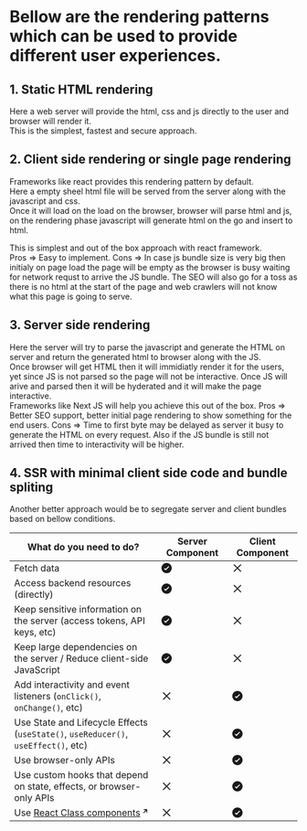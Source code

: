 # Bellow are the rendering patterns which can be used to provide different user experiences.

## 1. Static HTML rendering
Here a web server will provide the html, css and js directly to the user and browser will render it.  
This is the simplest, fastest and secure approach.

## 2. Client side rendering or single page rendering
Frameworks like react provides this rendering pattern by default.  
Here a empty sheel html file will be served from the server along with the javascript and css.  
Once it will load on the load on the browser, browser will parse html and js, on the rendering phase javascript will generate html on the go and insert to html.

This is simplest and out of the box approach with react framework.  
Pros => Easy to implement.
Cons => In case js bundle size is very big then initialy on page load the page will be empty as the browser is busy waiting for network requst to arrive the JS bundle. The SEO will also go for a toss as there is no html at the start of the page and web crawlers will not know what this page is going to serve.

## 3. Server side rendering
Here the server will try to parse the javascript and generate the HTML on server and return the generated html to browser along with the JS.  
Once browser will get HTML then it will immidiatly render it for the users, yet since JS is not parsed so the page will not be interactive. Once JS will arive and parsed then it will be hyderated and it will make the page interactive.  
Frameworks like Next JS will help you achieve this out of the box.
Pros => Better SEO support, better initial page rendering to show something for the end users.
Cons => Time to first byte may be delayed as server it busy to generate the HTML on every request. Also if the JS bundle is still not arrived then time to interactivity will be higher.

## 4. SSR with minimal client side code and bundle spliting
Another better approach would be to segregate server and client bundles based on bellow conditions.	

<div class="overflow-x-auto"><table class="w-full table-auto"><thead><tr><th>What do you need to do?</th><th>Server Component</th><th>Client Component</th></tr></thead><tbody><tr><td>Fetch data</td><td><span class="inline-flex align-middle text-green-600"><svg data-testid="geist-icon" height="16" stroke-linejoin="round" viewBox="0 0 16 16" width="16" style="width: 18px; height: 18px; color: currentcolor;"><path fill-rule="evenodd" clip-rule="evenodd" d="M16 8C16 12.4183 12.4183 16 8 16C3.58172 16 0 12.4183 0 8C0 3.58172 3.58172 0 8 0C12.4183 0 16 3.58172 16 8ZM11.5303 6.53033L12.0607 6L11 4.93934L10.4697 5.46967L6.5 9.43934L5.53033 8.46967L5 7.93934L3.93934 9L4.46967 9.53033L5.96967 11.0303C6.26256 11.3232 6.73744 11.3232 7.03033 11.0303L11.5303 6.53033Z" fill="currentColor"></path></svg></span></td><td><span class="inline-flex align-middle text-gray-900"><svg data-testid="geist-icon" height="16" stroke-linejoin="round" viewBox="0 0 16 16" width="16" style="width: 18px; height: 18px; color: currentcolor;"><path fill-rule="evenodd" clip-rule="evenodd" d="M12.4697 13.5303L13 14.0607L14.0607 13L13.5303 12.4697L9.06065 7.99999L13.5303 3.53032L14.0607 2.99999L13 1.93933L12.4697 2.46966L7.99999 6.93933L3.53032 2.46966L2.99999 1.93933L1.93933 2.99999L2.46966 3.53032L6.93933 7.99999L2.46966 12.4697L1.93933 13L2.99999 14.0607L3.53032 13.5303L7.99999 9.06065L12.4697 13.5303Z" fill="currentColor"></path></svg></span></td></tr><tr><td>Access backend resources (directly)</td><td><span class="inline-flex align-middle text-green-600"><svg data-testid="geist-icon" height="16" stroke-linejoin="round" viewBox="0 0 16 16" width="16" style="width: 18px; height: 18px; color: currentcolor;"><path fill-rule="evenodd" clip-rule="evenodd" d="M16 8C16 12.4183 12.4183 16 8 16C3.58172 16 0 12.4183 0 8C0 3.58172 3.58172 0 8 0C12.4183 0 16 3.58172 16 8ZM11.5303 6.53033L12.0607 6L11 4.93934L10.4697 5.46967L6.5 9.43934L5.53033 8.46967L5 7.93934L3.93934 9L4.46967 9.53033L5.96967 11.0303C6.26256 11.3232 6.73744 11.3232 7.03033 11.0303L11.5303 6.53033Z" fill="currentColor"></path></svg></span></td><td><span class="inline-flex align-middle text-gray-900"><svg data-testid="geist-icon" height="16" stroke-linejoin="round" viewBox="0 0 16 16" width="16" style="width: 18px; height: 18px; color: currentcolor;"><path fill-rule="evenodd" clip-rule="evenodd" d="M12.4697 13.5303L13 14.0607L14.0607 13L13.5303 12.4697L9.06065 7.99999L13.5303 3.53032L14.0607 2.99999L13 1.93933L12.4697 2.46966L7.99999 6.93933L3.53032 2.46966L2.99999 1.93933L1.93933 2.99999L2.46966 3.53032L6.93933 7.99999L2.46966 12.4697L1.93933 13L2.99999 14.0607L3.53032 13.5303L7.99999 9.06065L12.4697 13.5303Z" fill="currentColor"></path></svg></span></td></tr><tr><td>Keep sensitive information on the server (access tokens, API keys, etc)</td><td><span class="inline-flex align-middle text-green-600"><svg data-testid="geist-icon" height="16" stroke-linejoin="round" viewBox="0 0 16 16" width="16" style="width: 18px; height: 18px; color: currentcolor;"><path fill-rule="evenodd" clip-rule="evenodd" d="M16 8C16 12.4183 12.4183 16 8 16C3.58172 16 0 12.4183 0 8C0 3.58172 3.58172 0 8 0C12.4183 0 16 3.58172 16 8ZM11.5303 6.53033L12.0607 6L11 4.93934L10.4697 5.46967L6.5 9.43934L5.53033 8.46967L5 7.93934L3.93934 9L4.46967 9.53033L5.96967 11.0303C6.26256 11.3232 6.73744 11.3232 7.03033 11.0303L11.5303 6.53033Z" fill="currentColor"></path></svg></span></td><td><span class="inline-flex align-middle text-gray-900"><svg data-testid="geist-icon" height="16" stroke-linejoin="round" viewBox="0 0 16 16" width="16" style="width: 18px; height: 18px; color: currentcolor;"><path fill-rule="evenodd" clip-rule="evenodd" d="M12.4697 13.5303L13 14.0607L14.0607 13L13.5303 12.4697L9.06065 7.99999L13.5303 3.53032L14.0607 2.99999L13 1.93933L12.4697 2.46966L7.99999 6.93933L3.53032 2.46966L2.99999 1.93933L1.93933 2.99999L2.46966 3.53032L6.93933 7.99999L2.46966 12.4697L1.93933 13L2.99999 14.0607L3.53032 13.5303L7.99999 9.06065L12.4697 13.5303Z" fill="currentColor"></path></svg></span></td></tr><tr><td>Keep large dependencies on the server / Reduce client-side JavaScript</td><td><span class="inline-flex align-middle text-green-600"><svg data-testid="geist-icon" height="16" stroke-linejoin="round" viewBox="0 0 16 16" width="16" style="width: 18px; height: 18px; color: currentcolor;"><path fill-rule="evenodd" clip-rule="evenodd" d="M16 8C16 12.4183 12.4183 16 8 16C3.58172 16 0 12.4183 0 8C0 3.58172 3.58172 0 8 0C12.4183 0 16 3.58172 16 8ZM11.5303 6.53033L12.0607 6L11 4.93934L10.4697 5.46967L6.5 9.43934L5.53033 8.46967L5 7.93934L3.93934 9L4.46967 9.53033L5.96967 11.0303C6.26256 11.3232 6.73744 11.3232 7.03033 11.0303L11.5303 6.53033Z" fill="currentColor"></path></svg></span></td><td><span class="inline-flex align-middle text-gray-900"><svg data-testid="geist-icon" height="16" stroke-linejoin="round" viewBox="0 0 16 16" width="16" style="width: 18px; height: 18px; color: currentcolor;"><path fill-rule="evenodd" clip-rule="evenodd" d="M12.4697 13.5303L13 14.0607L14.0607 13L13.5303 12.4697L9.06065 7.99999L13.5303 3.53032L14.0607 2.99999L13 1.93933L12.4697 2.46966L7.99999 6.93933L3.53032 2.46966L2.99999 1.93933L1.93933 2.99999L2.46966 3.53032L6.93933 7.99999L2.46966 12.4697L1.93933 13L2.99999 14.0607L3.53032 13.5303L7.99999 9.06065L12.4697 13.5303Z" fill="currentColor"></path></svg></span></td></tr><tr><td>Add interactivity and event listeners (<code>onClick()</code>, <code>onChange()</code>, etc)</td><td><span class="inline-flex align-middle text-gray-900"><svg data-testid="geist-icon" height="16" stroke-linejoin="round" viewBox="0 0 16 16" width="16" style="width: 18px; height: 18px; color: currentcolor;"><path fill-rule="evenodd" clip-rule="evenodd" d="M12.4697 13.5303L13 14.0607L14.0607 13L13.5303 12.4697L9.06065 7.99999L13.5303 3.53032L14.0607 2.99999L13 1.93933L12.4697 2.46966L7.99999 6.93933L3.53032 2.46966L2.99999 1.93933L1.93933 2.99999L2.46966 3.53032L6.93933 7.99999L2.46966 12.4697L1.93933 13L2.99999 14.0607L3.53032 13.5303L7.99999 9.06065L12.4697 13.5303Z" fill="currentColor"></path></svg></span></td><td><span class="inline-flex align-middle text-green-600"><svg data-testid="geist-icon" height="16" stroke-linejoin="round" viewBox="0 0 16 16" width="16" style="width: 18px; height: 18px; color: currentcolor;"><path fill-rule="evenodd" clip-rule="evenodd" d="M16 8C16 12.4183 12.4183 16 8 16C3.58172 16 0 12.4183 0 8C0 3.58172 3.58172 0 8 0C12.4183 0 16 3.58172 16 8ZM11.5303 6.53033L12.0607 6L11 4.93934L10.4697 5.46967L6.5 9.43934L5.53033 8.46967L5 7.93934L3.93934 9L4.46967 9.53033L5.96967 11.0303C6.26256 11.3232 6.73744 11.3232 7.03033 11.0303L11.5303 6.53033Z" fill="currentColor"></path></svg></span></td></tr><tr><td>Use State and Lifecycle Effects (<code>useState()</code>, <code>useReducer()</code>, <code>useEffect()</code>, etc)</td><td><span class="inline-flex align-middle text-gray-900"><svg data-testid="geist-icon" height="16" stroke-linejoin="round" viewBox="0 0 16 16" width="16" style="width: 18px; height: 18px; color: currentcolor;"><path fill-rule="evenodd" clip-rule="evenodd" d="M12.4697 13.5303L13 14.0607L14.0607 13L13.5303 12.4697L9.06065 7.99999L13.5303 3.53032L14.0607 2.99999L13 1.93933L12.4697 2.46966L7.99999 6.93933L3.53032 2.46966L2.99999 1.93933L1.93933 2.99999L2.46966 3.53032L6.93933 7.99999L2.46966 12.4697L1.93933 13L2.99999 14.0607L3.53032 13.5303L7.99999 9.06065L12.4697 13.5303Z" fill="currentColor"></path></svg></span></td><td><span class="inline-flex align-middle text-green-600"><svg data-testid="geist-icon" height="16" stroke-linejoin="round" viewBox="0 0 16 16" width="16" style="width: 18px; height: 18px; color: currentcolor;"><path fill-rule="evenodd" clip-rule="evenodd" d="M16 8C16 12.4183 12.4183 16 8 16C3.58172 16 0 12.4183 0 8C0 3.58172 3.58172 0 8 0C12.4183 0 16 3.58172 16 8ZM11.5303 6.53033L12.0607 6L11 4.93934L10.4697 5.46967L6.5 9.43934L5.53033 8.46967L5 7.93934L3.93934 9L4.46967 9.53033L5.96967 11.0303C6.26256 11.3232 6.73744 11.3232 7.03033 11.0303L11.5303 6.53033Z" fill="currentColor"></path></svg></span></td></tr><tr><td>Use browser-only APIs</td><td><span class="inline-flex align-middle text-gray-900"><svg data-testid="geist-icon" height="16" stroke-linejoin="round" viewBox="0 0 16 16" width="16" style="width: 18px; height: 18px; color: currentcolor;"><path fill-rule="evenodd" clip-rule="evenodd" d="M12.4697 13.5303L13 14.0607L14.0607 13L13.5303 12.4697L9.06065 7.99999L13.5303 3.53032L14.0607 2.99999L13 1.93933L12.4697 2.46966L7.99999 6.93933L3.53032 2.46966L2.99999 1.93933L1.93933 2.99999L2.46966 3.53032L6.93933 7.99999L2.46966 12.4697L1.93933 13L2.99999 14.0607L3.53032 13.5303L7.99999 9.06065L12.4697 13.5303Z" fill="currentColor"></path></svg></span></td><td><span class="inline-flex align-middle text-green-600"><svg data-testid="geist-icon" height="16" stroke-linejoin="round" viewBox="0 0 16 16" width="16" style="width: 18px; height: 18px; color: currentcolor;"><path fill-rule="evenodd" clip-rule="evenodd" d="M16 8C16 12.4183 12.4183 16 8 16C3.58172 16 0 12.4183 0 8C0 3.58172 3.58172 0 8 0C12.4183 0 16 3.58172 16 8ZM11.5303 6.53033L12.0607 6L11 4.93934L10.4697 5.46967L6.5 9.43934L5.53033 8.46967L5 7.93934L3.93934 9L4.46967 9.53033L5.96967 11.0303C6.26256 11.3232 6.73744 11.3232 7.03033 11.0303L11.5303 6.53033Z" fill="currentColor"></path></svg></span></td></tr><tr><td>Use custom hooks that depend on state, effects, or browser-only APIs</td><td><span class="inline-flex align-middle text-gray-900"><svg data-testid="geist-icon" height="16" stroke-linejoin="round" viewBox="0 0 16 16" width="16" style="width: 18px; height: 18px; color: currentcolor;"><path fill-rule="evenodd" clip-rule="evenodd" d="M12.4697 13.5303L13 14.0607L14.0607 13L13.5303 12.4697L9.06065 7.99999L13.5303 3.53032L14.0607 2.99999L13 1.93933L12.4697 2.46966L7.99999 6.93933L3.53032 2.46966L2.99999 1.93933L1.93933 2.99999L2.46966 3.53032L6.93933 7.99999L2.46966 12.4697L1.93933 13L2.99999 14.0607L3.53032 13.5303L7.99999 9.06065L12.4697 13.5303Z" fill="currentColor"></path></svg></span></td><td><span class="inline-flex align-middle text-green-600"><svg data-testid="geist-icon" height="16" stroke-linejoin="round" viewBox="0 0 16 16" width="16" style="width: 18px; height: 18px; color: currentcolor;"><path fill-rule="evenodd" clip-rule="evenodd" d="M16 8C16 12.4183 12.4183 16 8 16C3.58172 16 0 12.4183 0 8C0 3.58172 3.58172 0 8 0C12.4183 0 16 3.58172 16 8ZM11.5303 6.53033L12.0607 6L11 4.93934L10.4697 5.46967L6.5 9.43934L5.53033 8.46967L5 7.93934L3.93934 9L4.46967 9.53033L5.96967 11.0303C6.26256 11.3232 6.73744 11.3232 7.03033 11.0303L11.5303 6.53033Z" fill="currentColor"></path></svg></span></td></tr><tr><td>Use <a href="https://react.dev/reference/react/Component" rel="noopener noreferrer nofollow" target="_blank">React Class components<span class="inline-flex"><svg data-testid="geist-icon" height="16" stroke-linejoin="round" viewBox="0 0 16 16" width="16" style="color: currentcolor;"><path fill-rule="evenodd" clip-rule="evenodd" d="M6.75011 4H6.00011V5.5H6.75011H9.43945L5.46978 9.46967L4.93945 10L6.00011 11.0607L6.53044 10.5303L10.499 6.56182V9.25V10H11.999V9.25V5C11.999 4.44772 11.5512 4 10.999 4H6.75011Z" fill="currentColor"></path></svg></span></a></td><td><span class="inline-flex align-middle text-gray-900"><svg data-testid="geist-icon" height="16" stroke-linejoin="round" viewBox="0 0 16 16" width="16" style="width: 18px; height: 18px; color: currentcolor;"><path fill-rule="evenodd" clip-rule="evenodd" d="M12.4697 13.5303L13 14.0607L14.0607 13L13.5303 12.4697L9.06065 7.99999L13.5303 3.53032L14.0607 2.99999L13 1.93933L12.4697 2.46966L7.99999 6.93933L3.53032 2.46966L2.99999 1.93933L1.93933 2.99999L2.46966 3.53032L6.93933 7.99999L2.46966 12.4697L1.93933 13L2.99999 14.0607L3.53032 13.5303L7.99999 9.06065L12.4697 13.5303Z" fill="currentColor"></path></svg></span></td><td><span class="inline-flex align-middle text-green-600"><svg data-testid="geist-icon" height="16" stroke-linejoin="round" viewBox="0 0 16 16" width="16" style="width: 18px; height: 18px; color: currentcolor;"><path fill-rule="evenodd" clip-rule="evenodd" d="M16 8C16 12.4183 12.4183 16 8 16C3.58172 16 0 12.4183 0 8C0 3.58172 3.58172 0 8 0C12.4183 0 16 3.58172 16 8ZM11.5303 6.53033L12.0607 6L11 4.93934L10.4697 5.46967L6.5 9.43934L5.53033 8.46967L5 7.93934L3.93934 9L4.46967 9.53033L5.96967 11.0303C6.26256 11.3232 6.73744 11.3232 7.03033 11.0303L11.5303 6.53033Z" fill="currentColor"></path></svg></span></td></tr></tbody></table></div>
